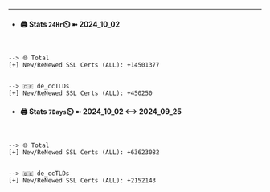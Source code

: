 

---
- #### 🖨️ **Stats** `24Hr`⏲️ ➼ 2024_10_02
```console


--> 🌐 Total
[+] New/ReNewed SSL Certs (ALL): +14501377


--> 🇩🇪 de_ccTLDs
[+] New/ReNewed SSL Certs (ALL): +450250

```

- #### 🖨️ **Stats** `7Days`⏲️ ➼ 2024_10_02 <--> 2024_09_25
```console


--> 🌐 Total
[+] New/ReNewed SSL Certs (ALL): +63623082


--> 🇩🇪 de_ccTLDs
[+] New/ReNewed SSL Certs (ALL): +2152143

```

